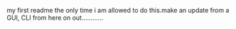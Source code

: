 my first readme
the only time i am allowed to do this.make an update from a GUI, CLI from here on out............
